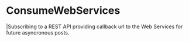 # ConsumeWebServices

|Subscribing to a REST API providing callback url to the Web Services for future asyncronous posts.
